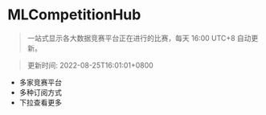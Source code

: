 # MLCompetitionHub

> 一站式显示各大数据竞赛平台正在进行的比赛，每天 16:00 UTC+8 自动更新。
  
> 更新时间: 2022-08-25T16:01:01+0800 

* 多家竞赛平台
* 多种订阅方式
* 下拉查看更多